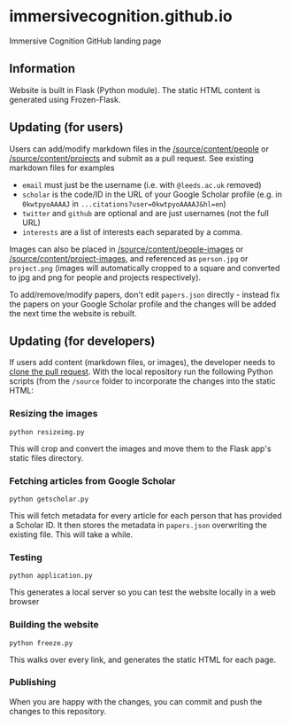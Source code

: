 # immersivecognition.github.io
Immersive Cognition GitHub landing page

## Information

Website is built in Flask (Python module). The static HTML content is generated using Frozen-Flask.

## Updating (for users)

Users can add/modify markdown files in the [/source/content/people](/source/content/people) or [/source/content/projects](/source/content/projects) and submit as a pull request. See existing markdown files for examples

* ```email``` must just be the username (i.e. with `@leeds.ac.uk` removed)
* ```scholar``` is the code/ID in the URL of your Google Scholar profile (e.g. in ```0kwtpyoAAAAJ``` in ```...citations?user=0kwtpyoAAAAJ&hl=en```)
* ```twitter``` and ```github``` are optional and are just usernames (not the full URL)
* ```interests``` are a list of interests each separated by a comma.

Images can also be placed in [/source/content/people-images](/source/content/people-images) or [/source/content/project-images](/source/content/project-images), and referenced as `person.jpg` or `project.png` (images will automatically cropped to a square and converted to jpg and png for people and projects respectively). 

To add/remove/modify papers, don't edit `papers.json` directly - instead fix the papers on your Google Scholar profile and the changes will be added the next time the website is rebuilt.


## Updating (for developers)

If users add content (markdown files, or images), the developer needs to [clone the pull request](https://help.github.com/articles/checking-out-pull-requests-locally/). With the local repository run the following Python scripts (from the `/source` folder to incorporate the changes into the static HTML:

### Resizing the images

    python resizeimg.py
    
This will crop and convert the images and move them to the Flask app's static files directory.

### Fetching articles from Google Scholar

    python getscholar.py

This will fetch metadata for every article for each person that has provided a Scholar ID. It then stores the metadata in ```papers.json``` overwriting the existing file. This will take a while.

### Testing

    python application.py

This generates a local server so you can test the website locally in a web browser

### Building the website

    python freeze.py
    
This walks over every link, and generates the static HTML for each page. 

### Publishing

When you are happy with the changes, you can commit and push the changes to this repository.
